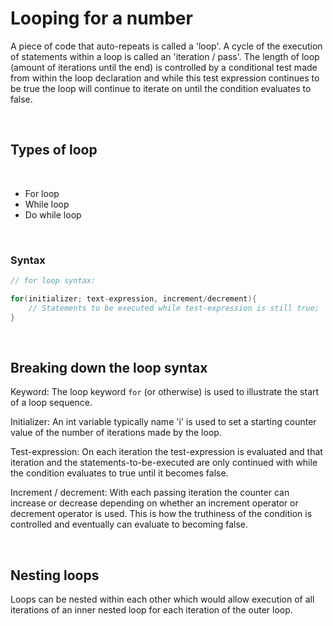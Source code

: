# Looping for a number

A piece of code that auto-repeats is called a 'loop'. 
A cycle of the execution of statements within a loop is called an 'iteration / pass'. 
The length of loop (amount of iterations until the end) is controlled by a conditional test made from within the loop declaration and while this test expression continues to be true the loop will continue to iterate on until the condition evaluates to false. 

<br>

## Types of loop

<br>

- For loop
- While loop
- Do while loop	
  
<br>

### Syntax

```C
// for loop syntax:

for(initializer; text-expression, increment/decrement){
	// Statements to be executed while test-expression is still true;
}
```

<br>

## Breaking down the loop syntax

Keyword: The loop keyword `for` (or otherwise) is used to illustrate the start of a loop sequence. 

Initializer: An int variable typically name 'i' is used to set a starting counter value of the number of iterations made by the loop.

Test-expression: On each iteration the test-expression is evaluated and that iteration and the statements-to-be-executed are only continued with while the condition evaluates to true until it becomes false. 

Increment / decrement: With each passing iteration the counter can increase or decrease depending on whether an increment operator or decrement operator is used. This is how the truthiness of the condition is controlled and eventually can evaluate to becoming false. 

<br>

## Nesting loops

Loops can be nested within each other which would allow execution of all iterations of an inner nested loop for each iteration of the outer loop. 